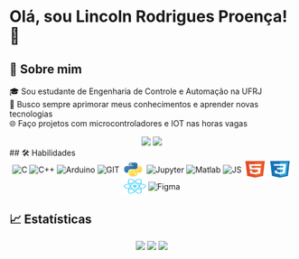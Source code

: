  
# Olá, sou Lincoln Rodrigues Proença! 👋
                
## 📖 Sobre mim 

🎓 Sou estudante de Engenharia de Controle e Automação na UFRJ \
📝 Busco sempre aprimorar meus conhecimentos e aprender novas tecnologias \
🌐 Faço projetos com microcontroladores e IOT nas horas vagas
<div align="center" >
    <a href = "mailto:lincoln22220@poli.ufrj.br"><img src="https://img.shields.io/badge/Gmail-D14836?style=for-the-badge&logo=gmail&logoColor=white" target="_blank"></a>
    <a href="https://www.linkedin.com/in/lincolnproenca/" target="_blank"><img src="https://img.shields.io/badge/LinkedIn-0077B5?style=for-the-badge&logo=linkedin&logoColor=white" target="_blank"></a> 
</div>
## 🛠 Habilidades
<div align="center">

  <img align="center" alt="C" height="30" width="40" src="https://cdn.jsdelivr.net/gh/devicons/devicon/icons/c/c-original.svg" />
  <img align="center" alt="C++" height="30" width="40" src="https://raw.githubusercontent.com/jmnote/z-icons/master/svg/cpp.svg" />
  <img align="center" alt="Arduino" height="30" width="40" src="https://cdn.jsdelivr.net/gh/devicons/devicon/icons/arduino/arduino-original-wordmark.svg" />
  <img align="center" alt="GIT" height="30" width="40" src="https://raw.githubusercontent.com/jmnote/z-icons/master/svg/git.svg" />
  <img align="center" alt="Python" height="30" width="40" src="https://raw.githubusercontent.com/devicons/devicon/master/icons/python/python-original.svg">
  <img align="center" alt="Jupyter" height="30" width="40" src="https://cdn.jsdelivr.net/gh/devicons/devicon/icons/jupyter/jupyter-original-wordmark.svg">
  <img align="center" alt="Matlab" height="30" width="40" src="https://cdn.jsdelivr.net/gh/devicons/devicon/icons/matlab/matlab-original.svg" />
  <img align="center" alt="JS" height="28" width="47" src="https://cdn.cdnlogo.com/logos/j/69/javascript.svg">
  <img align="center" alt="HTML" height="30" width="40" src="https://raw.githubusercontent.com/devicons/devicon/master/icons/html5/html5-original.svg">
  <img align="center" alt="CSS" height="30" width="40" src="https://raw.githubusercontent.com/devicons/devicon/master/icons/css3/css3-original.svg">
  <img align="center" alt="React" height="30" width="40" src="https://raw.githubusercontent.com/devicons/devicon/master/icons/react/react-original.svg">
  <img align="center" alt="Figma" height="30" width="40" src="https://cdn.jsdelivr.net/gh/devicons/devicon/icons/figma/figma-original.svg" />
  
  
</div> 

## 📈 Estatísticas
 <div align="center" >
   <img  height="180em" src="https://github-readme-stats-sigma-five.vercel.app/api?username=LincolnProenca&show_icons=true&theme=tokyonight&include_all_commits=true&count_private=true&hide_border=true"/>
   <img height="180em" src="https://github-readme-streak-stats.herokuapp.com/?user=LincolnProenca&hide_border=true&show_icons=true&locale=en&layout=compact&theme=tokyonight&line_height=0" />
 <img height="180em" src="https://github-readme-stats-sigma-five.vercel.app/api/top-langs/?username=LincolnProenca&hide_border=true&&layout=compact&langs_count=7&theme=tokyonight"/>
 </div>
